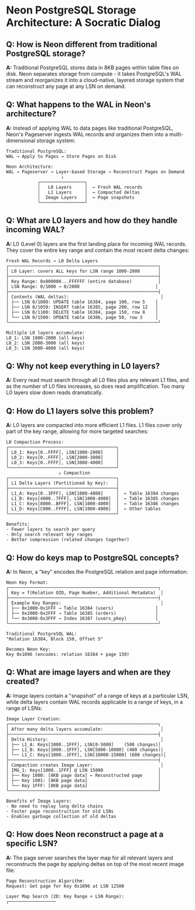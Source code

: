 # Neon PostgreSQL Storage Architecture: A Socratic Dialog

## Q: How is Neon different from traditional PostgreSQL storage?

**A:** Traditional PostgreSQL stores data in 8KB pages within table files on disk. Neon separates storage from compute - it takes PostgreSQL's WAL stream and reorganizes it into a cloud-native, layered storage system that can reconstruct any page at any LSN on demand.

## Q: What happens to the WAL in Neon's architecture?

**A:** Instead of applying WAL to data pages like traditional PostgreSQL, Neon's Pageserver ingests WAL records and organizes them into a multi-dimensional storage system:

```
Traditional PostgreSQL:
WAL → Apply to Pages → Store Pages on Disk

Neon Architecture:
WAL → Pageserver → Layer-based Storage → Reconstruct Pages on Demand
                     ↓
            ┌─────────────────┐
            │   L0 Layers     │  ← Fresh WAL records
            │   L1 Layers     │  ← Compacted deltas  
            │  Image Layers   │  ← Page snapshots
            └─────────────────┘
```

## Q: What are L0 layers and how do they handle incoming WAL?

**A:** L0 (Level 0) layers are the first landing place for incoming WAL records. They cover the entire key range and contain the most recent delta changes:

```
Fresh WAL Records → L0 Delta Layers
┌─────────────────────────────────────────────────────────┐
│ L0 Layer: covers ALL keys for LSN range 1000-2000       │
├─────────────────────────────────────────────────────────┤
│ Key Range: 0x000000...FFFFFF (entire database)          │
│ LSN Range: 0/1000 → 0/2000                             │
├─────────────────────────────────────────────────────────┤
│ Contents (WAL deltas):                                   │
│ ├── LSN 0/1000: UPDATE table 16384, page 100, row 5    │
│ ├── LSN 0/1050: INSERT table 16385, page 200, row 12   │  
│ ├── LSN 0/1100: DELETE table 16384, page 150, row 8    │
│ └── LSN 0/1500: UPDATE table 16386, page 50, row 3     │
└─────────────────────────────────────────────────────────┘

Multiple L0 layers accumulate:
L0_1: LSN 1000-2000 (all keys)
L0_2: LSN 2000-3000 (all keys) 
L0_3: LSN 3000-4000 (all keys)
```

## Q: Why not keep everything in L0 layers?

**A:** Every read must search through all L0 files plus any relevant L1 files, and as the number of L0 files increases, so does read amplification. Too many L0 layers slow down reads dramatically.

## Q: How do L1 layers solve this problem?

**A:** L0 layers are compacted into more efficient L1 files. L1 files cover only part of the key range, allowing for more targeted searches:

```
L0 Compaction Process:
┌─────────────────────────────────────────┐
│ L0_1: Keys[0..FFFF], LSN[1000-2000]     │
│ L0_2: Keys[0..FFFF], LSN[2000-3000]     │  
│ L0_3: Keys[0..FFFF], LSN[3000-4000]     │
└─────────────────────────────────────────┘
                    ↓ Compaction
┌─────────────────────────────────────────┐
│ L1 Delta Layers (Partitioned by Key):   │
├─────────────────────────────────────────┤
│ L1_A: Keys[0..3FFF], LSN[1000-4000]     │  ← Table 16384 changes
│ L1_B: Keys[4000..7FFF], LSN[1000-4000]  │  ← Table 16385 changes
│ L1_C: Keys[8000..BFFF], LSN[1000-4000]  │  ← Table 16386 changes  
│ L1_D: Keys[C000..FFFF], LSN[1000-4000]  │  ← Other tables
└─────────────────────────────────────────┘

Benefits:
- Fewer layers to search per query
- Only search relevant key ranges
- Better compression (related changes together)
```

## Q: How do keys map to PostgreSQL concepts?

**A:** In Neon, a "key" encodes the PostgreSQL relation and page information:

```
Neon Key Format:
┌─────────────────────────────────────────────────────────┐
│ Key = f(Relation OID, Page Number, Additional Metadata)  │
├─────────────────────────────────────────────────────────┤
│ Example Key Ranges:                                      │
│ ├── 0x1000-0x1FFF → Table 16384 (users)                │
│ ├── 0x2000-0x2FFF → Table 16385 (orders)               │
│ └── 0x3000-0x3FFF → Index 16387 (users_pkey)           │
└─────────────────────────────────────────────────────────┘

Traditional PostgreSQL WAL:
"Relation 16384, Block 150, Offset 5"

Becomes Neon Key:
Key 0x1096 (encodes: relation 16384 + page 150)
```

## Q: What are image layers and when are they created?

**A:** Image layers contain a "snapshot" of a range of keys at a particular LSN, while delta layers contain WAL records applicable to a range of keys, in a range of LSNs:

```
Image Layer Creation:
┌─────────────────────────────────────────────────────────┐
│ After many delta layers accumulate:                      │
├─────────────────────────────────────────────────────────┤
│ Delta History:                                           │
│ ├── L1_A: Keys[1000..1FFF], LSN[0-5000]    (500 changes)│
│ ├── L1_B: Keys[1000..1FFF], LSN[5000-10000] (400 changes)│
│ └── L1_C: Keys[1000..1FFF], LSN[10000-15000] (600 changes)│
├─────────────────────────────────────────────────────────┤
│ Compaction creates Image Layer:                          │
│ IMG_1: Keys[1000..1FFF] @ LSN 15000                     │
│ ├── Key 1000: [8KB page data] ← Reconstructed page      │
│ ├── Key 1001: [8KB page data]                           │
│ └── Key 1FFF: [8KB page data]                           │
└─────────────────────────────────────────────────────────┘

Benefits of Image Layers:
- No need to replay long delta chains
- Faster page reconstruction for old LSNs  
- Enables garbage collection of old deltas
```

## Q: How does Neon reconstruct a page at a specific LSN?

**A:** The page server searches the layer map for all relevant layers and reconstructs the page by applying deltas on top of the most recent image file:

```
Page Reconstruction Algorithm:
Request: Get page for Key 0x1096 at LSN 12500

Layer Map Search (2D: Key Range × LSN Range):
┌──────────────────